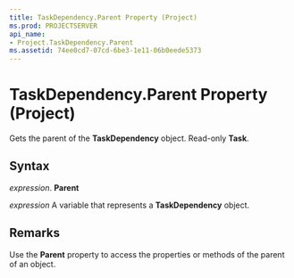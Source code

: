 ```yaml
---
title: TaskDependency.Parent Property (Project)
ms.prod: PROJECTSERVER
api_name:
- Project.TaskDependency.Parent
ms.assetid: 74ee0cd7-07cd-6be3-1e11-06b0eede5373
---
```



# TaskDependency.Parent Property (Project)

Gets the parent of the  **TaskDependency** object. Read-only **Task**.


## Syntax

 _expression_. **Parent**

 _expression_ A variable that represents a **TaskDependency** object.


## Remarks

Use the  **Parent** property to access the properties or methods of the parent of an object.


